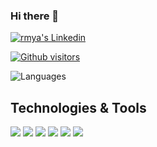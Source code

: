 ### Hi there 👋

 <a href="https://www.linkedin.com/in/rumeysa-tan7/" target="_blank" rel="nofollow"><img alt="rmya's Linkedin" src="https://img.shields.io/badge/LinkedIn-0077B5?style=for-the-badge&logo=linkedin&logoColor=white" /></a>
 

[![Github visitors](https://visitor-badge.glitch.me/badge?page_id=rmya.visitor-badge)](https://GitHub.com/rmya/StrapDown.js/stargazers/)


![Languages](https://github-readme-stats.vercel.app/api/top-langs/?username=rmya&layout=compact&theme=dark)


## Technologies & Tools

<img src="https://img.shields.io/badge/Python-black?style=for-the-badge&logo=c-sharp&logoColor=white"></img>
<img src="https://img.shields.io/badge/Flask-black?style=for-the-badge&logo=html5&logoColor=white" />
<img src="https://img.shields.io/badge/IOT-black?style=for-the-badge&logo=angular&logoColor=white" />
<img src="https://img.shields.io/badge/Java-black?style=for-the-badge&logo=.net&logoColor=white"></img>
<img src="https://img.shields.io/badge/Spring-black?style=for-the-badge&logo=.net&logoColor=white"></img>
<img src="https://img.shields.io/badge/SQL-black?style=for-the-badge&logo=microsoft-sql-server&logoColor=white"></img>


<!--
**rmya/rmya** is a ✨ _special_ ✨ repository because its `README.md` (this file) appears on your GitHub profile.

Here are some ideas to get you started:

- 🔭 I’m currently working on ...
- 🌱 I’m currently learning ...
- 👯 I’m looking to collaborate on ...
- 🤔 I’m looking for help with ...
- 💬 Ask me about ...
- 📫 How to reach me: ...
- 😄 Pronouns: ...
- ⚡ Fun fact: ...
-->
